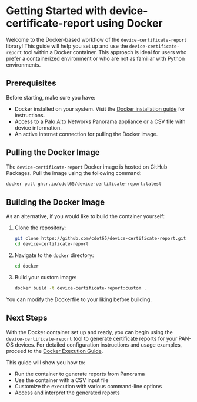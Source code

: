 # Getting Started with device-certificate-report using Docker

Welcome to the Docker-based workflow of the `device-certificate-report` library! This guide will help you set up and use the `device-certificate-report` tool within a Docker container. This approach is ideal for users who prefer a containerized environment or who are not as familiar with Python environments.

## Prerequisites

Before starting, make sure you have:

- Docker installed on your system. Visit the [Docker installation guide](https://docs.docker.com/get-docker/) for instructions.
- Access to a Palo Alto Networks Panorama appliance or a CSV file with device information.
- An active internet connection for pulling the Docker image.

## Pulling the Docker Image

The `device-certificate-report` Docker image is hosted on GitHub Packages. Pull the image using the following command:

<!-- termynal -->
```bash
docker pull ghcr.io/cdot65/device-certificate-report:latest
```

## Building the Docker Image

As an alternative, if you would like to build the container yourself:

1. Clone the repository:
   <!-- termynal -->
   ```bash
   git clone https://github.com/cdot65/device-certificate-report.git
   cd device-certificate-report
   ```

2. Navigate to the `docker` directory:
   <!-- termynal -->
   ```bash
   cd docker
   ```

3. Build your custom image:
   <!-- termynal -->
   ```bash
   docker build -t device-certificate-report:custom .
   ```

You can modify the Dockerfile to your liking before building.

## Next Steps

With the Docker container set up and ready, you can begin using the `device-certificate-report` tool to generate certificate reports for your PAN-OS devices. For detailed configuration instructions and usage examples, proceed to the [Docker Execution Guide](execution.md).

This guide will show you how to:

- Run the container to generate reports from Panorama
- Use the container with a CSV input file
- Customize the execution with various command-line options
- Access and interpret the generated reports